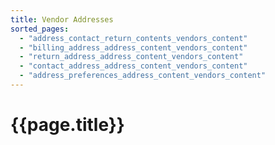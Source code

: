 ```yaml
---
title: Vendor Addresses
sorted_pages:
  - "address_contact_return_contents_vendors_content"
  - "billing_address_address_content_vendors_content"
  - "return_address_address_content_vendors_content"
  - "contact_address_address_content_vendors_content"
  - "address_preferences_address_content_vendors_content"
---
```

# {{page.title}}
